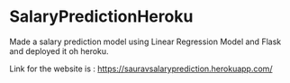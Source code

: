 # SalaryPredictionHeroku

Made a salary prediction model using Linear Regression Model and Flask and deployed it oh heroku.

Link for the website is :
https://sauravsalaryprediction.herokuapp.com/
